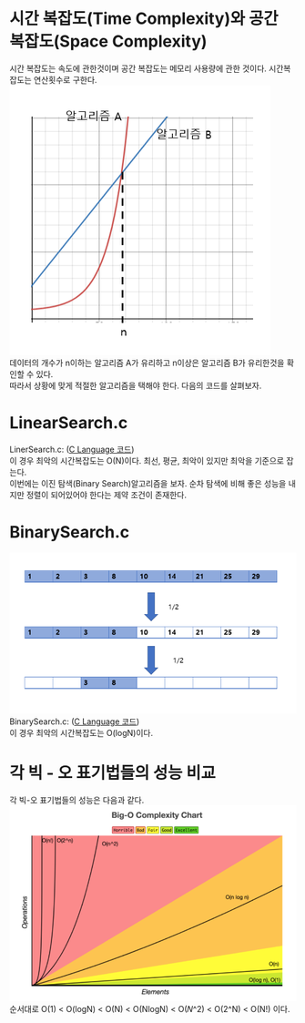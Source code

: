  # 시간 복잡도(Time Complexity)와 공간 복잡도(Space Complexity)<br>
      
시간 복잡도는 속도에 관한것이며 공간 복잡도는 메모리 사용량에 관한 것이다. 시간복잡도는 연산횟수로 구한다.<br> 
<img src = "/res/Chapter1/graph.PNG"><br>
데이터의 개수가 n이하는 알고리즘 A가 유리하고 n이상은 알고리즘 B가 유리한것을 확인할 수 있다.<br> 
따라서 상황에 맞게 적절한 알고리즘을 택해야 한다. 다음의 코드를 살펴보자. <br>
      
# LinearSearch.c
LinerSearch.c: ([C Language 코드](/Chapter1/Example/LinearSearch.c))<br>
이 경우 최악의 시간복잡도는 O(N)이다. 최선, 평균, 최악이 있지만 최악을 기준으로 잡는다.<br>
이번에는 이진 탐색(Binary Search)알고리즘을 보자. 순차 탐색에 비해 좋은 성능을 내지만 정렬이 되어있어야 한다는
제약 조건이 존재한다.<br>

# BinarySearch.c
<img src = "/res/Chapter1/BinarySearch.PNG"><br>
BinarySearch.c: ([C Language 코드](/Chapter1/Example/BinarySearch.c))<br>
이 경우 최악의 시간복잡도는 O(logN)이다.<br>

# 각 빅 - 오 표기법들의 성능 비교
각 빅-오 표기법들의 성능은 다음과 같다.<br>
<img src = "/res/Chapter1/timeComplexity.PNG"><br>
순서대로 O(1) < O(logN) < O(N) < O(NlogN) < O(𝑁^2) < O(2^N) < O(N!) 이다.
